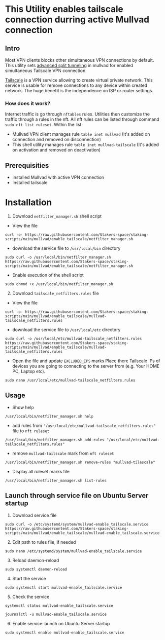# This Utility enables tailscale connection durring active Mullvad connection

## Intro
Most VPN clients blocks other simultaneous VPN connections by default. This utility sets [advanced split tunneling](https://mullvad.net/en/help/split-tunneling-with-linux-advanced) in mullvad for enabled simultaneous Tailscale VPN connection.

[Tailscale](https://tailscale.com/) is a VPN service allowing to create virtual private network. This service is usable for remove connections to any device within created network. The huge benefit is the independence on ISP or router settings.


### How does it work?
Internet traffic is go through `nftables` rules. Utilities then customize the traffic through a rules in the nft. All nft rules can be listed through command `sudo nft list ruleset`. Within the list:
- Mullvad VPN client manages rule `table inet mullvad` (It's added on connection and removed on disconnection)
- This shell utility manages rule `table inet mullvad-tailscale` (It's added on activation and removed on deactivation)


## Prerequisities
- Installed Mullvad with active VPN connection
- Installed tailscale


# Installation
1. Download `netfilter_manager.sh` shell script
- View the file
```
curl -o- https://raw.githubusercontent.com/Stakers-space/staking-scripts/main/mullvad/enable_tailscale/netfilter_manager.sh
```
- download the service file to `/usr/local/bin` directory
```
sudo curl -o /usr/local/bin/netfilter_manager.sh https://raw.githubusercontent.com/Stakers-space/staking-scripts/main/mullvad/enable_tailscale/netfilter_manager.sh
```
- Enable execution of the shell script
```
sudo chmod +x /usr/local/bin/netfilter_manager.sh
```

2. Download `tailscale_netfilters.rules` file
- View the file
```
curl -o- https://raw.githubusercontent.com/Stakers-space/staking-scripts/main/mullvad/enable_tailscale/mullvad-tailscale_netfilters.rules
```
- download the service file to `/usr/local/etc` directory
```
sudo curl -o /usr/local/etc/mullvad-tailscale_netfilters.rules https://raw.githubusercontent.com/Stakers-space/staking-scripts/main/mullvad/enable_tailscale/mullvad-tailscale_netfilters.rules
```
- Open the file and update `EXCLUDED_IPS` marks
Place there Tailscale IPs of devices you are going to connecting to the server from (e.g. Your HOME PC, Laptop etc).
```
sudo nano /usr/local/etc/mullvad-tailscale_netfilters.rules
```

## Usage
- Show help
```
/usr/local/bin/netfilter_manager.sh help
```
- add rules from `"/usr/local/etc/mullvad-tailscale_netfilters.rules"` file to `nft ruleset`
```
/usr/local/bin/netfilter_manager.sh add-rules "/usr/local/etc/mullvad-tailscale_netfilters.rules"
```
- remove `mullvad-tailscale` mark from `nft ruleset`
```
/usr/local/bin/netfilter_manager.sh remove-rules "mullvad-tilescale"
```
- Display all ruleset marks file
```
/usr/local/bin/netfilter_manager.sh list-rules
```


## Launch through service file on Ubuntu Server startup
1. Download service file
```
sudo curl -o /etc/systemd/system/mullvad-enable_tailscale.service https://raw.githubusercontent.com/Stakers-space/staking-scripts/main/mullvad/enable_tailscale/mullvad-enable_tailscale.service
```
2. Edit path to rules file, if needed
```
sudo nano /etc/systemd/system/mullvad-enable_tailscale.service
```
3. Reload daemon-reload
```
sudo systemctl daemon-reload
```
4. Start the service
```
sudo systemctl start mullvad-enable_tailscale.service
```
5. Check the service
```
systemctl status mullvad-enable_tailscale.service
```
```
journalctl -u mullvad-enable_tailscale.service
```
6. Enable service launch on Ubuntu Server startup
```
sudo systemctl enable mullvad-enable_tailscale.service
```